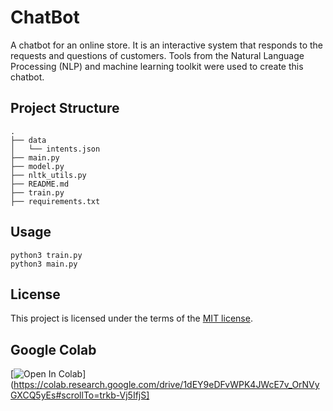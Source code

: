 # ChatBot
A chatbot for an online store. It is an interactive system that responds to the requests and questions of customers. 
Tools from the Natural Language Processing (NLP) and machine learning toolkit were used to create this chatbot.

## Project Structure

```
.
├── data
│   └── intents.json     
├── main.py
├── model.py
├── nltk_utils.py
├── README.md
├── train.py
├── requirements.txt
```
## Usage

```
python3 train.py 
python3 main.py 
```

## License
This project is licensed under the terms of the [MIT license](https://choosealicense.com/licenses/mit/).

## Google Colab 
[![Open In Colab](https://colab.research.google.com/assets/colab-badge.svg)](https://colab.research.google.com/drive/1dEY9eDFvWPK4JWcE7v_OrNVyGXCQ5yEs#scrollTo=trkb-Vj5IfjS]